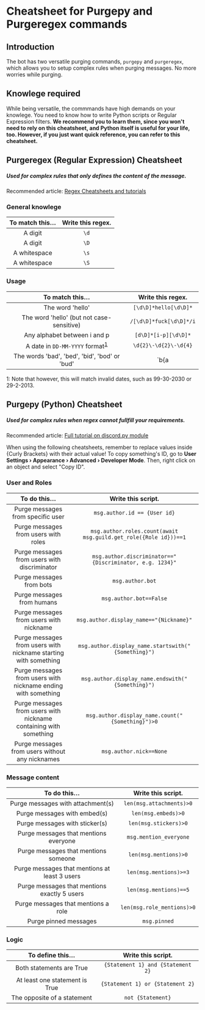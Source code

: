 # Cheatsheet for Purgepy and Purgeregex commands

## Introduction

The bot has two versatile purging commands, `purgepy` and `purgeregex`, which allows you to setup complex rules when purging messages. No more worries while purging.

## Knowlege required

While being versatile, the commmands have high demands on your knowlege. You need to know how to write Python scripts or Regular Expression filters. **We recommend you to learn them, since you won't need to rely on this cheatsheet, and Python itself is useful for your life, too. However, if you just want quick reference, you can refer to this cheatsheet.**

## Purgeregex (Regular Expression) Cheatsheet

##### Used for complex rules that only defines the content of the message.

Recommended article: [Regex Cheatsheets and tutorials](https://regexr.com) 

### General knowlege

| To match this…  |Write this regex.|
|    :---:     |     :---:        |
|A digit| `\d`|
|A digit| `\D`|
|A whitespace| `\s`|
|A whitespace| `\S`|

### Usage
| To match this…  |Write this regex.|
|    :---:     |     :---:        |
|The word 'hello'|`[\d\D]*hello[\d\D]*`|
|The word 'hello' (but not case-sensitive)|`/[\d\D]*fuck[\d\D]*/i`|
|Any alphabet between i and p |`[d\D]*[i-p][\d\D]*`|
|A date in `DD-MM-YYYY` format<sup>[1](#myfootnote1)</sup>|`\d{2}\-\d{2}\-\d{4}`|
|The words 'bad', 'bed', 'bid', 'bod' or 'bud'|`b{a|e|i|o|u}d`|

<a name="myfootnote1">1</a>: Note that however, this will match invalid dates, such as 99-30-2030 or 29-2-2013.

## Purgepy (Python) Cheatsheet

##### Used for complex rules when regex cannot fullfill your requirements.

Recommended article: [Full tutorial on discord.py module](https://discordpy.readthedocs.io/en/latest/api.html#message)

When using the following cheatsheets, remember to replace values inside {Curly Brackets} with their actual value! To copy something's ID, go to **User Settings › Appearance › Advanced › Developer Mode**. Then, right click on an object and select "Copy ID".

### User and Roles

| To do this…  |Write this script.|
|    :---:     |     :---:        |
|Purge messages from specific user|`msg.author.id == {User id}`|
|Purge messages from users with roles |`msg.author.roles.count(await msg.guild.get_role({Role id}))==1`|
|Purge messages from users with discriminator|`msg.author.discriminator=="{Discriminator, e.g. 1234}"`|
|Purge messages from bots|`msg.author.bot`|
|Purge messages from humans|`msg.author.bot==False`|
|Purge messages from users with nickname|`msg.author.display_name=="{Nickname}"`|
|Purge messages from users with nickname starting with something|`msg.author.display_name.startswith("{Something}")`|
|Purge messages from users with nickname ending with something|`msg.author.display_name.endswith("{Something}")`|
|Purge messages from users with nickname containing with something|`msg.author.display_name.count("{Something}")>0`|
|Purge messages from users without any nicknames|`msg.author.nick==None`|

### Message content
| To do this…  |Write this script.|
|    :---:     |     :---:        |
|Purge messages with attachment(s)|`len(msg.attachments)>0`|
|Purge messages with embed(s)|`len(msg.embeds)>0`|
|Purge messages with sticker(s)|`len(msg.stickers)>0`|
|Purge messages that mentions everyone|`msg.mention_everyone`|
|Purge messages that mentions someone|`len(msg.mentions)>0`|
|Purge messages that mentions at least 3 users|`len(msg.mentions)>=3`|
|Purge messages that mentions exactly 5 users|`len(msg.mentions)==5`|
|Purge messages that mentions a role|`len(msg.role_mentions)>0`|
|Purge pinned messages|`msg.pinned`|



### Logic
| To define this…  |Write this script.|
|    :---:     |     :---:        |
|Both statements are True|`{Statement 1} and {Statement 2}`|
|At least one statement is True|`{Statement 1} or {Statement 2}`|
|The opposite of a statement|`not {Statement}`|
